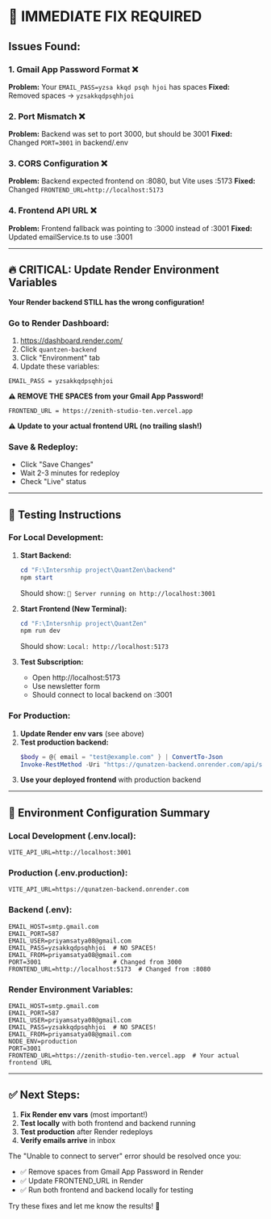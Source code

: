 # 🚨 IMMEDIATE FIX REQUIRED

## Issues Found:

### 1. Gmail App Password Format ❌
**Problem:** Your `EMAIL_PASS=yzsa kkqd psqh hjoi` has spaces
**Fixed:** Removed spaces → `yzsakkqdpsqhhjoi`

### 2. Port Mismatch ❌
**Problem:** Backend was set to port 3000, but should be 3001
**Fixed:** Changed `PORT=3001` in backend/.env

### 3. CORS Configuration ❌
**Problem:** Backend expected frontend on :8080, but Vite uses :5173
**Fixed:** Changed `FRONTEND_URL=http://localhost:5173`

### 4. Frontend API URL ❌
**Problem:** Frontend fallback was pointing to :3000 instead of :3001
**Fixed:** Updated emailService.ts to use :3001

---

## 🔥 CRITICAL: Update Render Environment Variables

**Your Render backend STILL has the wrong configuration!**

### Go to Render Dashboard:
1. https://dashboard.render.com/
2. Click `quantzen-backend`
3. Click "Environment" tab
4. Update these variables:

```
EMAIL_PASS = yzsakkqdpsqhhjoi
```
**⚠️ REMOVE THE SPACES from your Gmail App Password!**

```
FRONTEND_URL = https://zenith-studio-ten.vercel.app
```
**⚠️ Update to your actual frontend URL (no trailing slash!)**

### Save & Redeploy:
- Click "Save Changes"
- Wait 2-3 minutes for redeploy
- Check "Live" status

---

## 🧪 Testing Instructions

### For Local Development:
1. **Start Backend:**
   ```powershell
   cd "F:\Intersnhip project\QuantZen\backend"
   npm start
   ```
   Should show: `🚀 Server running on http://localhost:3001`

2. **Start Frontend (New Terminal):**
   ```powershell
   cd "F:\Intersnhip project\QuantZen"
   npm run dev
   ```
   Should show: `Local: http://localhost:5173`

3. **Test Subscription:**
   - Open http://localhost:5173
   - Use newsletter form
   - Should connect to local backend on :3001

### For Production:
1. **Update Render env vars** (see above)
2. **Test production backend:**
   ```powershell
   $body = @{ email = "test@example.com" } | ConvertTo-Json
   Invoke-RestMethod -Uri "https://qunatzen-backend.onrender.com/api/subscribe" -Method POST -Body $body -ContentType "application/json"
   ```
3. **Use your deployed frontend** with production backend

---

## 🎯 Environment Configuration Summary

### Local Development (.env.local):
```env
VITE_API_URL=http://localhost:3001
```

### Production (.env.production):
```env
VITE_API_URL=https://qunatzen-backend.onrender.com
```

### Backend (.env):
```env
EMAIL_HOST=smtp.gmail.com
EMAIL_PORT=587
EMAIL_USER=priyamsatya08@gmail.com
EMAIL_PASS=yzsakkqdpsqhhjoi  # NO SPACES!
EMAIL_FROM=priyamsatya08@gmail.com
PORT=3001                    # Changed from 3000
FRONTEND_URL=http://localhost:5173  # Changed from :8080
```

### Render Environment Variables:
```env
EMAIL_HOST=smtp.gmail.com
EMAIL_PORT=587
EMAIL_USER=priyamsatya08@gmail.com
EMAIL_PASS=yzsakkqdpsqhhjoi  # NO SPACES!
EMAIL_FROM=priyamsatya08@gmail.com
NODE_ENV=production
PORT=3001
FRONTEND_URL=https://zenith-studio-ten.vercel.app  # Your actual frontend URL
```

---

## ✅ Next Steps:

1. **Fix Render env vars** (most important!)
2. **Test locally** with both frontend and backend running
3. **Test production** after Render redeploys
4. **Verify emails arrive** in inbox

The "Unable to connect to server" error should be resolved once you:
- ✅ Remove spaces from Gmail App Password in Render
- ✅ Update FRONTEND_URL in Render
- ✅ Run both frontend and backend locally for testing

Try these fixes and let me know the results! 🚀